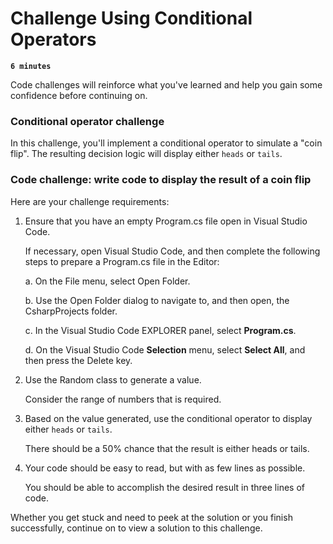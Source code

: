 # Challenge Using Conditional Operators

**`6 minutes`**

Code challenges will reinforce what you've learned and help you gain some confidence before continuing on.

### Conditional operator challenge

In this challenge, you'll implement a conditional operator to simulate a "coin flip". The resulting decision logic will display either `heads` or `tails`.

### Code challenge: write code to display the result of a coin flip

Here are your challenge requirements:


1. Ensure that you have an empty Program.cs file open in Visual Studio Code.

     If necessary, open Visual Studio Code, and then complete the following steps to prepare a Program.cs file in the Editor:

     a. On the File menu, select Open Folder.

     b. Use the Open Folder dialog to navigate to, and then open, the CsharpProjects folder.

     c. In the Visual Studio Code EXPLORER panel, select **Program.cs**.

     d. On the Visual Studio Code **Selection** menu, select **Select All**, and then press the Delete key.

2. Use the Random class to generate a value.

     Consider the range of numbers that is required.

3. Based on the value generated, use the conditional operator to display either `heads` or `tails`.

     There should be a 50% chance that the result is either heads or tails.

4. Your code should be easy to read, but with as few lines as possible.

     You should be able to accomplish the desired result in three lines of code.

Whether you get stuck and need to peek at the solution or you finish successfully, continue on to view a solution to this challenge.

